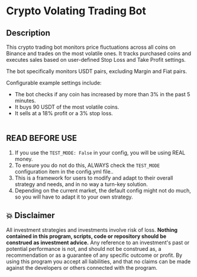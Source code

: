 # Crypto Volating Trading Bot

## Description
This crypto trading bot monitors price fluctuations across all coins on Binance and trades on the most volatile ones. It tracks purchased coins and executes sales based on user-defined Stop Loss and Take Profit settings.

The bot specifically monitors USDT pairs, excluding Margin and Fiat pairs.

Configurable example settings include:

- The bot checks if any coin has increased by more than 3% in the past 5 minutes.
- It buys 90 USDT of the most volatile coins.
- It sells at a 18% profit or a 3% stop loss.
<br><br>

## READ BEFORE USE
1. If you use the `TEST_MODE: False` in your config, you will be using REAL money.
2. To ensure you do not do this, ALWAYS check the `TEST_MODE` configuration item in the config.yml file..
3. This is a framework for users to modify and adapt to their overall strategy and needs, and in no way a turn-key solution.
4. Depending on the current market, the default config might not do much, so you will have to adapt it to your own strategy.

## 💥 Disclaimer

All investment strategies and investments involve risk of loss. 
**Nothing contained in this program, scripts, code or repository should be construed as investment advice.**
Any reference to an investment's past or potential performance is not, 
and should not be construed as, a recommendation or as a guarantee of any specific outcome or profit.
By using this program you accept all liabilities, and that no claims can be made against the developers or others connected with the program.

